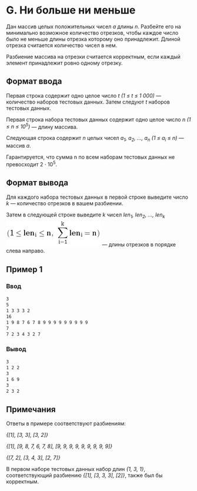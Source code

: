 # G. Ни больше ни меньше

Дан массив целых положительных чисел _a_ длины _n_. Разбейте его на минимально возможное количество отрезков, чтобы
каждое число было не меньше длины отрезка которому оно принадлежит. Длиной отрезка считается количество чисел в нем.

Разбиение массива на отрезки считается корректным, если каждый элемент принадлежит ровно одному отрезку.

## Формат ввода

Первая строка содержит одно целое число _t (1 ≤ t ≤ 1 000)_ — количество наборов тестовых данных. Затем следуют _t_
наборов тестовых данных.

Первая строка набора тестовых данных содержит одно целое число _n (1 ≤ n ≤ 10<sup>5</sup>)_ — длину массива.

Следующая строка содержит _n_ целых чисел _a<sub>1</sub>, a<sub>2</sub>, …, a<sub>n</sub> (1 ≤ a<sub>i</sub> ≤ n)_ —
массив _a_.

Гарантируется, что сумма n по всем наборам тестовых данных не превосходит 2 ⋅ 10<sup>5</sup>.

## Формат вывода

Для каждого набора тестовых данных в первой строке выведите число _k_ — количество отрезков в вашем разбиении.

Затем в следующей строке выведите _k_ чисел _len<sub>1</sub>, len<sub>2</sub>, …, len<sub>k</sub>_  
![statement-image (2).png](.res%2Fstatement-image%20%282%29.png)
— длины отрезков в порядке слева направо.

## Пример 1

### Ввод

    3
    5
    1 3 3 3 2
    16
    1 9 8 7 6 7 8 9 9 9 9 9 9 9 9 9
    7
    7 2 3 4 3 2 7

### Вывод

    3
    1 2 2
    3
    1 6 9 
    3
    2 3 2 

## Примечания

Ответы в примере соответствуют разбиениям:

_{[1], [3, 3], [3, 2]}_

_{[1], [9, 8, 7, 6, 7, 8], [9, 9, 9, 9, 9, 9, 9, 9, 9]}_

_{[7, 2], [3, 4, 3], [2, 7]}_

В первом наборе тестовых данных набор длин _{1, 3, 1}_, соответствующий разбиению _{[1], [3, 3, 3], [2]}_, также был бы
корректным.